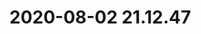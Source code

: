 # 2020-08-02 21.12.47

<!-- #Life -->

<!-- {BearID:A96864A6-E120-475F-8874-2E1B019BBB3E-15756-0000130327FF1751} -->
